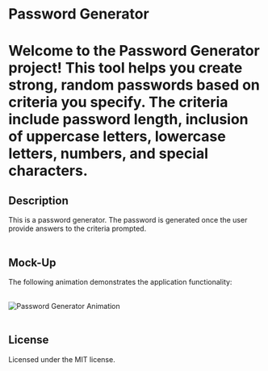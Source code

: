 <h1>Password Generator<h1/>

<p>Welcome to the Password Generator project! This tool helps you create strong, random passwords based on criteria you specify. The criteria include password length, inclusion of uppercase letters, lowercase letters, numbers, and special characters.</p>

## Description

This is a password generator. The password is generated once the user provide answers to the criteria prompted.<br/>
<br/>

## Mock-Up

The following animation demonstrates the application functionality:<br>
<br/>

![Password Generator Animation](assets/videos/password-generator-video.gif)<br/>
<br/>


## License
Licensed under the MIT license.

